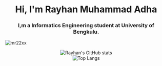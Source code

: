 <h1 align="center">Hi, I'm Rayhan Muhammad Adha</h1>
<h3 align="center">I,m a Informatics Engineering student at University of Bengkulu.</h3>

<p align="left"> <img src="https://komarev.com/ghpvc/?username=Mr22XX&label=Profile%20views&color=0e75b6&style=flat" alt="mr22xx" /> </p>

  
<center>
  
![Rayhan's GitHub stats](https://github-readme-stats.vercel.app/api?username=Mr22XX&show_icons=true&theme=radical)
<br>
![Top Langs](https://github-readme-stats.vercel.app/api/top-langs/?username=Mr22XX&hide_progress=true&theme=radical)
</center>





